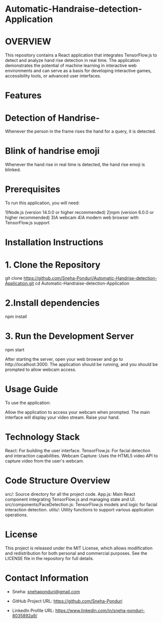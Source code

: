 # Automatic-Handraise-detection-Application
# OVERVIEW
This repository contains a React application that integrates TensorFlow.js to detect and analyze hand rise detection in real time. The application demonstrates the potential of machine learning in interactive web environments and can serve as a basis for developing interactive games, accessibility tools, or advanced user interfaces.
# Features
# Detection of Handrise-
  Whenever the person in the frame rises the hand for a query, it is detected.
# Blink of handrise emoji
   Whenever the hand rise in real time is detected, the hand rise emoji is blinked.

# Prerequisites
 To run this application, you will need:

1)Node.js (version 14.0.0 or higher recommended)
2)npm (version 6.0.0 or higher recommended)
3)A webcam
4)A modern web browser with TensorFlow.js support

# Installation Instructions

# 1. Clone the Repository
git clone https://github.com/Sneha-Ponduri/Automatic-Handrise-detection-Application.git
cd Automatic-Handraise-detection-Application

# 2.Install dependencies
npm install

# 3. Run the Development Server
npm start

After starting the server, open your web browser and go to http://localhost:3000. The application should be running, and you should be prompted to allow webcam access.

# Usage Guide

To use the application:

Allow the application to access your webcam when prompted.
The main interface will display your video stream.
Raise your hand.

# Technology Stack
React: For building the user interface.
TensorFlow.js: For facial detection and interaction capabilities.
Webcam Capture: Uses the HTML5 video API to capture video from the user's webcam.

# Code Structure Overview
src/: Source directory for all the project code.
App.js: Main React component integrating TensorFlow.js and managing state and UI.
src/components/FaceDetection.js: TensorFlow.js models and logic for facial interaction detection.
utils/: Utility functions to support various application operations.

# License
This project is released under the MIT License, which allows modification and redistribution for both personal and commercial purposes. See the LICENSE file in the repository for full details.

# Contact Information
- Sneha: snehaponduri@gmail.com
- GitHub Project URL: https://github.com/Sneha-Ponduri

- LinkedIn Profile URL: https://www.linkedin.com/in/sneha-ponduri-8035892a9/


